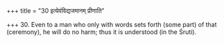 +++
title = "30 इत्येवंविद्यजमानम् प्रीणाति"

+++
30. Even to a man who only with words sets forth (some part) of that (ceremony), he will do no harm; thus it is understood (in the Śruti).
